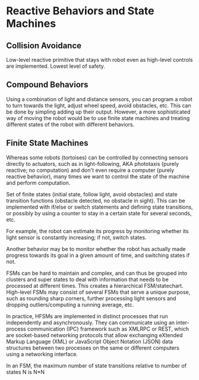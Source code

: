 # Reactive Behaviors and State Machines

## Collision Avoidance

Low-level reactive primitive that stays with robot even as high-level controls are implemented. Lowest level of safety.

## Compound Behaviors

Using a combination of light and distance sensors, you can program a robot to turn towards the light, adjust wheel speed, avoid obstacles, etc. This can be done by simpling adding up their output. However, a more sophisticated way of moving the robot would be to use finite state machines and treating different states of the robot with different behaviors.

## Finite State Machines

Whereas some robots (tortoises) can be controlled by connecting sensors directly to actuators, such as in light-following, AKA phototaxis (purely reactive; no computation) and don't even require a computer (purely reactive behavior), many times we want to control the state of the machine and perform computation.

Set of finite states (initial state, follow light, avoid obstacles) and state transition functions (obstacle detected, no obstacle in sight). This can be implemented with if/else or switch statements and defining state transitions, or possibly by using a counter to stay in a certain state for several seconds, etc.

For example, the robot can estimate its progress by monitoring whether its light sensor is constantly increasing; if not, switch states.

Another behavior may be to monitor whether the robot has actually made progress towards its goal in a given amount of time, and switching states if not.

FSMs can be hard to maintain and complex, and can thus be grouped into clusters and super states to deal with information that needs to be processed at different times. This creates a hierarchical FSM/statechart. High-level FSMs may consist of several FSMs that serve a unique purpose, such as rounding sharp corners, further processing light sensors and dropping outliers/computing a running average, etc.

In practice, HFSMs are implemented in distinct processes that run independently and asynchronously. They can communicate using an inter-process communication (IPC) framework such as XMLRPC or REST, which are socket-based networking protocols that allow exchanging eXtended Markup Language (XML) or JavaScript Object Notation (JSON) data structures between two processes on the same or different computers using a networking interface. 

In an FSM, the maximum number of state transitions relative to number of states N is N*N